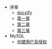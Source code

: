 * 序章
  * [docsify](docsify/docsify.md)
  * [第一章](demo/ch1.md)
  * [第二章](demo/ch2.md)
  * [第三章](demo/ch3.md)
* MySQL
  * [创建用户及授权](mysql/创建用户及授权.md)